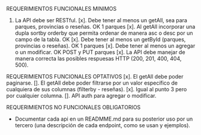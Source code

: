 REQUERIMIENTOS FUNCIONALES MINIMOS
1. La API debe ser RESTful.
[x]. Debe tener al menos un getAll, sea para parques, provincias o reseñas. OK 1 parques
[x]. Al getAll incorporar una dupla sortby orderby que permita ordenar de manera asc o desc por un campo de la tabla. OK
[x]. Debe tener al menos un getById (parques, provincias o reseñas). OK 1 parques
[x]. Debe tener al menos un agregar o un modificar. OK POST y PUT parques
[x]. La API debe manejar de manera correcta las posibles respuesas HTTP (200, 201, 400, 404, 500).

REQUERIMIENTOS FUNCIONALES OPTATIVOS
[x]. El getAll debe poder paginarse.
[]. El getAll debe poder filtrarse por un valor específico de cualquiera de sus columnas (filterby - reseñas).
[x]. Igual al punto 3 pero por cualquier columna.
[]. API auth para agregar o modificar.

REQUERIMIENTOS NO FUNCIONALES OBLIGATORIOS
- Documentar cada api en un READMME.md para su posterior uso por un tercero (una descripción de cada endpoint, como se usan y ejemplos).
